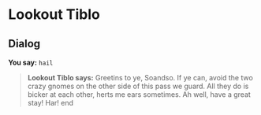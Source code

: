 # Lookout Tiblo


## Dialog

**You say:** `hail`



>**Lookout Tiblo says:** Greetins to ye, Soandso. If ye can, avoid the two crazy gnomes on the other side of this pass we guard. All they do is bicker at each other, herts me ears sometimes. Ah well, have a great stay! Har!
end
